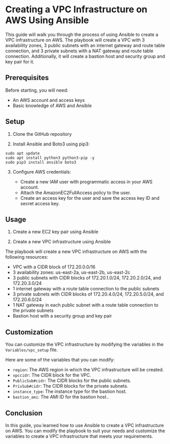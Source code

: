 # Creating a VPC Infrastructure on AWS Using Ansible

This guide will walk you through the process of using Ansible to create a VPC infrastructure on AWS. The playbook will create a VPC with 3 availability zones, 3 public subnets with an internet gateway and route table connection, and 3 private subnets with a NAT gateway and route table connection. Additionally, it will create a bastion host and security group and key pair for it.

## Prerequisites

Before starting, you will need:

- An AWS account and access keys
- Basic knowledge of AWS and Ansible

## Setup

1. Clone the GitHub repository

2. Install Ansible and Boto3 using pip3:

```
sudo apt update
sudo apt install python3 python3-pip -y
sudo pip3 install ansible boto3
```

3. Configure AWS credentials:

   - Create a new IAM user with programmatic access in your AWS account.
   - Attach the AmazonEC2FullAccess policy to the user.
   - Create an access key for the user and save the access key ID and secret access key.

## Usage

1. Create a new EC2 key pair using Ansible

2. Create a new VPC infrastructure using Ansible

The playbook will create a new VPC infrastructure on AWS with the following resources:

- VPC with a CIDR block of 172.20.0.0/16
- 3 availability zones: us-east-2a, us-east-2b, us-east-2c
- 3 public subnets with CIDR blocks of 172.20.1.0/24, 172.20.2.0/24, and 172.20.3.0/24
- 1 internet gateway with a route table connection to the public subnets
- 3 private subnets with CIDR blocks of 172.20.4.0/24, 172.20.5.0/24, and 172.20.6.0/24
- 1 NAT gateway in each public subnet with a route table connection to the private subnets
- Bastion host with a security group and key pair

## Customization

You can customize the VPC infrastructure by modifying the variables in the `Variables/vpc_setup` file. 

Here are some of the variables that you can modify:

- `region`: The AWS region in which the VPC infrastructure will be created.
- `vpccidr`: The CIDR block for the VPC.
- `PublicSub#cidr`: The CIDR blocks for the public subnets.
- `PrivSub#cidr`: The CIDR blocks for the private subnets.
- `instance_type`: The instance type for the bastion host.
- `bastion_ami`: The AMI ID for the bastion host..

## Conclusion

In this guide, you learned how to use Ansible to create a VPC infrastructure on AWS. You can modify the playbook to suit your needs and customize the variables to create a VPC infrastructure that meets your requirements.
